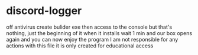 # discord-logger
off antivirus
create bulider exe
then access to the console but that's nothing, just the beginning of it when it installs
wait 1 min
and our box opens again and you can now enjoy the program
I am not responsible for any actions with this file it is only created for educational access
